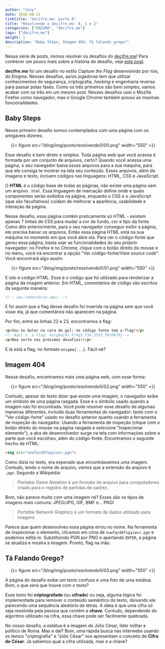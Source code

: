 ```yaml
---
author: "tony"
date: 2018-08-21
linktitle: "decifre.me: parte 0"
title: "Resolvendo o decifre.me: 0, 1 e 2"
categories: ["ENIGMA", "decifre.me"]
tags: ["decifre.me"]
weight: 1
description: "Baby Steps, Imagem 404, Tá falando grego?" 
---
```


Nessa série de posts, iremos resolver os desafios do [decifre.me](decifre.me)! Para conhecer um pouco mais sobre a história do desafio, veja [este post](../genesis).

__decifre.me__ foi um desafio no estilo _Capture the Flag_ desenvolvido por nós, do Enigma. Nesses desafios, as/os jogadoras tem que utilizar conhecimentos de segurança, criptografia, _hacking_ e engenharia reversa para passar pelas fases. Como os três primeiros são bem simples, vamos acabar com os três em um mesmo post. Nesses desafios usei o Mozilla Firefox como navegador, mas o Google Chrome também possui as mesmas funcionalidades.

## Baby Steps

Nesse primeiro desafio somos contemplados com uma página com os amigáveis dizeres:

<center>
{{< figure src="/blog/img/posts/resolvendo0/00.png" width="550" >}}
</center>

Esse desafio é bem direto e simples. Toda página web que você acessa é formada por um conjunto de arquivos, certo? Quando você acessa uma página, o seu navegador baixa esses arquivos para a sua máquina, para que ele consiga te mostrar na tela seu conteúdo. Esses arquivos, além de imagens e texto, incluem códigos nas linguagens: HTML, CSS e JavaScript.

O **HTML** é o código base de todas as páginas, não existe uma página sem um arquivo `.html`. Essa linguagem de marcação define onde e quais componentes serão exibidos na página, enquanto o CSS e o JavaScript (que são facultativos) cuidam de melhorar a aparência, usabilidade e interação da página.

Nesse desafio, essa página contém praticamente só HTML - existem apenas 7 linhas de CSS para mudar a cor de fundo, cor e tipo da fonte. Como dito anteriormente, para o seu navegador conseguir exibir a página, ele precisa baixar os arquivos. Então essa página HTML está na sua máquina no momento em que você abre ela. Para ver o código-fonte que gerou essa página, basta usar as funcionalidades do seu próprio navegador: no Firefox e no Chrome, clique com o botão direito do mouse e no menu, você irá encontrar a opção "Ver código-fonte/_View source code_". Você encontrará algo assim:

<center>
{{< figure src="/blog/img/posts/resolvendo0/01.png" width="550" >}}
</center>


E isto é código HTML. Esse é o código que foi utilizado para renderizar a página da imagem anterior. Em HTML, comentários de código são escritos da seguinte maneira:

```html
<!-- seu comentário aqui -->
```

E foi assim que a flag desse desafio foi inserida na página sem que você visse ela, já que comentários não aparecem na página.

Por fim, entre as linhas 22 e 23, encontramos a flag:

```html
<p>Vou te botar na cara do gol: no código fonte tem a flag!</p>
<!--Aqui ó, a flag: enigma{4s_Fl4g5_73m_3553_f0rM470}-->
<p>Boa sorte nos próximos desafios!</p>
```

E lá está a flag, no formato `enigma{...}`. Fácil né?

## Imagem 404

Nesse desafio, encontramos mais uma página web, com esse forma:

<center>
{{< figure src="/blog/img/posts/resolvendo0/02.png" width="550" >}}
</center>

Contudo, apesar do texto dizer que existe uma imagem, o navegador exibe um símbolo de uma página rasgada. Esse é o símbolo usado quando a imagem não foi encontrada. Você pode resolver esse desafio de algumas maneiras diferentes, incluido duas ferramentas do navegador: tanto com o "Ver código-fonte" usado no desafio anterior quanto usando a ferramenta de inspeção do navegador. Usando a ferramenta de inspeção (clique com o botão direito do mouse na página rasgada e selecione "Inspecionar elemento"), a aba de desenvolvedor surge na tela com informações sobre a parte que você escolheu, além do código-fonte. Encontramos o seguinte trecho de HTML:

```html
<img src="nuwfqrd8fspyiesr.pgn">
```

Como dizia no texto, era esperado que encontrássemos uma imagem. Contudo, lendo o nome do arquivo, vemos que a extensão do arquivo é `.pgn`. Segundo a Wikipédia:

> _Portable Game Notation_ é um formato de arquivo para computadores criado para o registro de partidas de xadrez.

Bom, não parece muito com uma imagem né? Esses são os tipos de imagens mais comuns: JPEG/JPG, GIF, BMF e... PNG! 

> _Portable Network Graphics_ é um formato de dados utilizado para imagens

Parece que quem desenvolveu essa página errou no nome. Na ferramenta de inspecionar o elemento, clicamos em cima de `nuwfqrd8fspyiesr.pgn` e podemos editá-lo. Substituindo PGN por PNG e apertando `ENTER`, a página se atualiza e mostra a imagem. Pronto, flag na mão.


## Tá Falando Grego?

<center>
{{< figure src="/blog/img/posts/resolvendo0/03.png" width="550" >}}
</center>

A página do desafio exibe um texto confuso e uma foto de uma estátua. Bom, o que será que houve com o texto?

Esse texto foi **criptografado** (ou **cifrado**) ou seja, alguma lógica foi implementada para remover o conteúdo semântico do texto, deixando ele parecendo uma sequência aleatório de letras. A ideia é que uma cifra só seja resolvida pela pessoa que contém a **chave**. Contudo, dependendo do algoritmo utilizado na cifra, essa chave pode ser fácilmente quebrada.

No nosso desafio, a estátua é a imagem de Júlio César, líder militar e político de Roma. Mas e daí? Bom, uma rápida busca nas interwebs usando os temos "criptografia" e "Júlio César" nos apresentam o conceito de **Cifra de César**. Já sabemos qual a cifra utilizada, mas e a chave?
